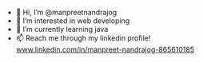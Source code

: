 - 👋 Hi, I’m @manpreetnandrajog
- 👀 I’m interested in web developing
- 🌱 I’m currently learning java
- 📫 Reach me through my linkedin profile! www.linkedin.com/in/manpreet-nandrajog-865610185 

<!---
manpreetnandrajog/manpreetnandrajog is a ✨ special ✨ repository because its `README.md` (this file) appears on your GitHub profile.
You can click the Preview link to take a look at your changes.
--->

